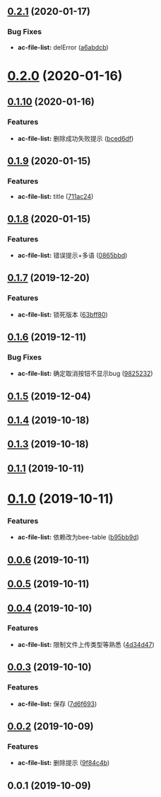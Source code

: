 <a name="0.2.1"></a>
## [0.2.1](https://github.com/tinper-bee/ac-file-list/compare/v0.2.0...v0.2.1) (2020-01-17)


### Bug Fixes

* **ac-file-list:** delError ([a6abdcb](https://github.com/tinper-bee/ac-file-list/commit/a6abdcb))



<a name="0.2.0"></a>
# [0.2.0](https://github.com/tinper-bee/ac-file-list/compare/v0.1.10...v0.2.0) (2020-01-16)



<a name="0.1.10"></a>
## [0.1.10](https://github.com/tinper-bee/ac-file-list/compare/v0.1.9...v0.1.10) (2020-01-16)


### Features

* **ac-file-list:** 删除成功失败提示 ([bced6df](https://github.com/tinper-bee/ac-file-list/commit/bced6df))



<a name="0.1.9"></a>
## [0.1.9](https://github.com/tinper-bee/ac-file-list/compare/v0.1.8...v0.1.9) (2020-01-15)


### Features

* **ac-file-list:** title ([711ac24](https://github.com/tinper-bee/ac-file-list/commit/711ac24))



<a name="0.1.8"></a>
## [0.1.8](https://github.com/tinper-bee/ac-file-list/compare/v0.1.7...v0.1.8) (2020-01-15)


### Features

* **ac-file-list:** 错误提示+多语 ([0865bbd](https://github.com/tinper-bee/ac-file-list/commit/0865bbd))



<a name="0.1.7"></a>
## [0.1.7](https://github.com/tinper-bee/ac-file-list/compare/v0.1.6...v0.1.7) (2019-12-20)


### Features

* **ac-file-list:** 锁死版本 ([63bff80](https://github.com/tinper-bee/ac-file-list/commit/63bff80))



<a name="0.1.6"></a>
## [0.1.6](https://github.com/tinper-bee/ac-file-list/compare/v0.1.5...v0.1.6) (2019-12-11)


### Bug Fixes

* **ac-file-list:** 确定取消按钮不显示bug ([9825232](https://github.com/tinper-bee/ac-file-list/commit/9825232))



<a name="0.1.5"></a>
## [0.1.5](https://github.com/tinper-bee/ac-file-list/compare/v0.1.4...v0.1.5) (2019-12-04)



<a name="0.1.4"></a>
## [0.1.4](https://github.com/tinper-bee/ac-file-list/compare/v0.1.3...v0.1.4) (2019-10-18)



<a name="0.1.3"></a>
## [0.1.3](https://github.com/tinper-bee/ac-file-list/compare/v0.1.1...v0.1.3) (2019-10-18)



<a name="0.1.1"></a>
## [0.1.1](https://github.com/tinper-bee/ac-file-list/compare/v0.1.0...v0.1.1) (2019-10-11)



<a name="0.1.0"></a>
# [0.1.0](https://github.com/tinper-bee/ac-file-list/compare/v0.0.6...v0.1.0) (2019-10-11)


### Features

* **ac-file-list:** 依赖改为bee-table ([b95bb9d](https://github.com/tinper-bee/ac-file-list/commit/b95bb9d))



<a name="0.0.6"></a>
## [0.0.6](https://github.com/tinper-bee/ac-file-list/compare/v0.0.5...v0.0.6) (2019-10-11)



<a name="0.0.5"></a>
## [0.0.5](https://github.com/tinper-bee/ac-file-list/compare/v0.0.4...v0.0.5) (2019-10-11)



<a name="0.0.4"></a>
## [0.0.4](https://github.com/tinper-bee/ac-file-list/compare/v0.0.3...v0.0.4) (2019-10-10)


### Features

* **ac-file-list:** 限制文件上传类型等熟悉 ([4d34d47](https://github.com/tinper-bee/ac-file-list/commit/4d34d47))



<a name="0.0.3"></a>
## [0.0.3](https://github.com/tinper-bee/ac-file-list/compare/v0.0.2...v0.0.3) (2019-10-10)


### Features

* **ac-file-list:** 保存 ([7d6f693](https://github.com/tinper-bee/ac-file-list/commit/7d6f693))



<a name="0.0.2"></a>
## [0.0.2](https://github.com/tinper-bee/ac-file-list/compare/v0.0.1...v0.0.2) (2019-10-09)


### Features

* **ac-file-list:** 删除提示 ([9f84c4b](https://github.com/tinper-bee/ac-file-list/commit/9f84c4b))



<a name="0.0.1"></a>
## 0.0.1 (2019-10-09)



